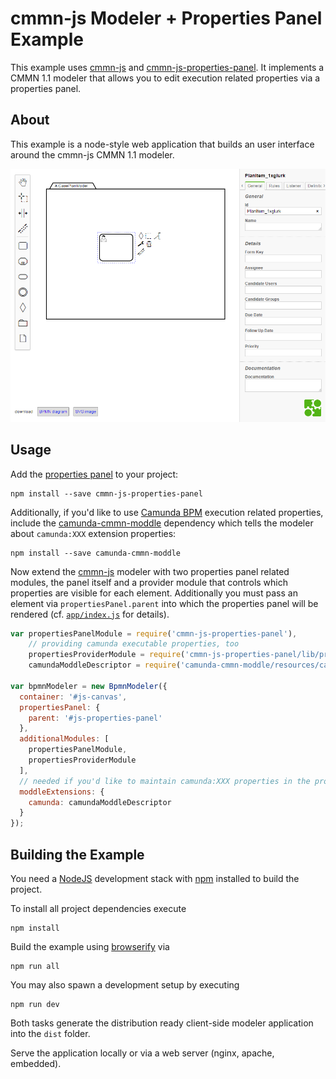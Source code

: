 # cmmn-js Modeler + Properties Panel Example

This example uses [cmmn-js](https://github.com/bpmn-io/cmmn-js) and [cmmn-js-properties-panel](https://github.com/bpmn-io/cmmn-js-properties-panel). It implements a CMMN 1.1 modeler that allows you to edit execution related properties via a properties panel.


## About

This example is a node-style web application that builds an user interface around the cmmn-js CMMN 1.1 modeler.

![demo application screenshot](./resources/screenshot.png "Screenshot of the modeler + properties panel example")


## Usage

Add the [properties panel](https://github.com/bpmn-io/cmmn-js-properties-panel) to your project:

```
npm install --save cmmn-js-properties-panel
```

Additionally, if you'd like to use [Camunda BPM](https://camunda.org) execution related properties, include the [camunda-cmmn-moddle](https://github.com/camunda/camunda-cmmn-moddle) dependency which tells the modeler about `camunda:XXX` extension properties:

```
npm install --save camunda-cmmn-moddle
```

Now extend the [cmmn-js](https://github.com/bpmm-io/cmmn-js) modeler with two properties panel related modules, the panel itself and a provider module that controls which properties are visible for each element. Additionally you must pass an element via `propertiesPanel.parent` into which the properties panel will be rendered (cf. [`app/index.js`](./app/index.js#L16) for details).

```javascript
var propertiesPanelModule = require('cmmn-js-properties-panel'),
    // providing camunda executable properties, too
    propertiesProviderModule = require('cmmn-js-properties-panel/lib/provider/camunda'),
    camundaModdleDescriptor = require('camunda-cmmn-moddle/resources/camunda');

var bpmnModeler = new BpmnModeler({
  container: '#js-canvas',
  propertiesPanel: {
    parent: '#js-properties-panel'
  },
  additionalModules: [
    propertiesPanelModule,
    propertiesProviderModule
  ],
  // needed if you'd like to maintain camunda:XXX properties in the properties panel
  moddleExtensions: {
    camunda: camundaModdleDescriptor
  }
});
```


## Building the Example

You need a [NodeJS](http://nodejs.org) development stack with [npm](https://npmjs.org) installed to build the project.

To install all project dependencies execute

```
npm install
```

Build the example using [browserify](http://browserify.org) via

```
npm run all
```

You may also spawn a development setup by executing

```
npm run dev
```

Both tasks generate the distribution ready client-side modeler application into the `dist` folder.

Serve the application locally or via a web server (nginx, apache, embedded).
